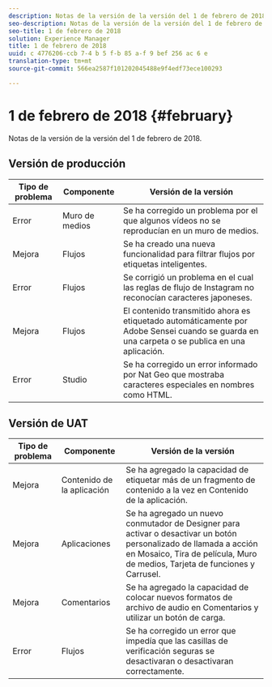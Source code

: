 ```yaml
---
description: Notas de la versión de la versión del 1 de febrero de 2018.
seo-description: Notas de la versión de la versión del 1 de febrero de 2018.
seo-title: 1 de febrero de 2018
solution: Experience Manager
title: 1 de febrero de 2018
uuid: c 4776206-ccb 7-4 b 5 f-b 85 a-f 9 bef 256 ac 6 e
translation-type: tm+mt
source-git-commit: 566ea2587f101202045488e9f4edf73ece100293

---
```



# 1 de febrero de 2018 {#february}

Notas de la versión de la versión del 1 de febrero de 2018.

## Versión de producción

| **Tipo de problema** | **Componente** | **Versión de la versión** |
|---|---|---|
| Error | Muro de medios | Se ha corregido un problema por el que algunos vídeos no se reproducían en un muro de medios. |
| Mejora | Flujos | Se ha creado una nueva funcionalidad para filtrar flujos por etiquetas inteligentes. |
| Error | Flujos | Se corrigió un problema en el cual las reglas de flujo de Instagram no reconocían caracteres japoneses. |
| Mejora | Flujos | El contenido transmitido ahora es etiquetado automáticamente por Adobe Sensei cuando se guarda en una carpeta o se publica en una aplicación. |
| Error | Studio | Se ha corregido un error informado por Nat Geo que mostraba caracteres especiales en nombres como HTML. |

## Versión de UAT

| **Tipo de problema** | **Componente** | **Versión de la versión** |
|---|---|---|
| Mejora | Contenido de la aplicación | Se ha agregado la capacidad de etiquetar más de un fragmento de contenido a la vez en Contenido de la aplicación. |
| Mejora | Aplicaciones | Se ha agregado un nuevo conmutador de Designer para activar o desactivar un botón personalizado de llamada a acción en Mosaico, Tira de película, Muro de medios, Tarjeta de funciones y Carrusel. |
| Mejora | Comentarios | Se ha agregado la capacidad de colocar nuevos formatos de archivo de audio en Comentarios y utilizar un botón de carga. |
| Error | Flujos | Se ha corregido un error que impedía que las casillas de verificación seguras se desactivaran o desactivaran correctamente. |

